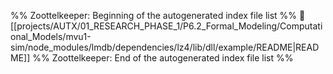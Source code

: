 %% Zoottelkeeper: Beginning of the autogenerated index file list  %%
📄 [[projects/AUTX/01_RESEARCH_PHASE_1/P6.2_Formal_Modeling/Computational_Models/mvu1-sim/node_modules/lmdb/dependencies/lz4/lib/dll/example/README|README]]
%% Zoottelkeeper: End of the autogenerated index file list  %%
